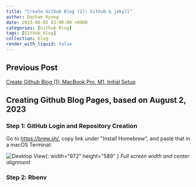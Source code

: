 ```yaml
---
title: "Create Github Blog (2): Github & jekyll"
author: Dachan Kyong
date: 2023-08-02 03:00:00 +0900
categories: [Github Blog]
tags: [Github_blog]
collection: blog
render_with_liquid: false
---
```




## **Previous Post**
[Create Github Blog (1): MacBook Pro, M1, Initial Setup](http://127.0.0.1:4000/posts/creating-blog-1/)

## **Creating Github Blog Pages**, based on August 2, 2023

### **Step 1**: GitHub Login and Repository Creation

Go to <https://brew.sh/>, copy link under "Install Homebrew", and paste that in a macOS Terminal:


![Desktop View](/posts/20190808/mockup.png){: width="972" height="589" }
_Full screen width and center alignment_


### **Step 2**: Rbenv